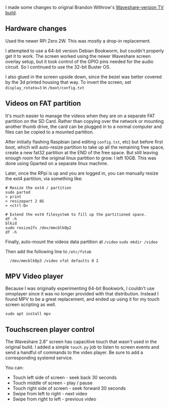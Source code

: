 I made some changes to original Brandon Withrow's [Waveshare-version TV build](https://withrow.io/simpsons-tv-build-guide-waveshare).

## Hardware changes

Used the newer RPi Zero 2W. This was mostly a drop-in replacement.

I attempted to use a 64-bit version Debian Bookworm, but couldn't properly get
it to work. The screen worked using the newer Waveshare screen overlay setup,
but it took control of the GPIO pins needed for the audio circuit. So I
continued to use the 32-bit Buster OS.

I also glued in the screen upside down, since the bezel was better covered by
the 3d printed housing that way. To invert the screen, set `display_rotate=3` in `/boot/config.txt`

## Videos on FAT partition

It's much easier to manage the videos when they are on a separate FAT partition
on the SD Card. Rather than copying over the network or mounting another thumb
drive, the card can be plugged in to a normal computer and files can be copied
to a mounted partition.

After initially flashing Raspbian (and editing `config.txt`, etc) but before first boot, which will auto-resize partition to take up all the remaining free space, create a new fat32 partition at the END of the free space. But still leaving enough room for the original linux partition to grow. I left 10GB. This was done using Gparted on a separate linux machine.

Later, once the RPpi is up and you are logged in, you can manually resize the
ext4 partition, via something like:

```
# Resize the ext4 / partition
sudo parted
> print
> resizepart 2 8G
> <ctrl-D>

# Extend the ext4 filesystem to fill up the partitioned space.
df -h
blkid
sudo resize2fs /dev/mmcblk0p2
df -h
```

Finally, auto-mount the videos data partition at `/video`
`sudo mkdir /video`

Then add the following line to `/etc/fstab`
```
  /dev/mmcblk0p3 /video vfat defaults 0 2
```

## MPV Video player

Because I was originally experimenting 64-bit Bookwork, I couldn't use omxplayer
since it was no longer provided with that distribution. Instead I found MPV to
be a great replacement, and ended up using it for my touch screen scripting as
well.

`sudo apt install mpv`

## Touchscreen player control

The Waveshare 2.8" screen has capacitive touch that wasn't used in the original
build. I added a simple `touch.py` job to listen to screen events and send a
handful of commands to the video player. Be sure to add a corresponding systemd
service.

You can:
- Touch left side of screen - seek back 30 seconds
- Touch middle of screen - play / pause
- Touch right side of screen - seek forward 30 seconds
- Swipe from left to right - next video
- Swipe from right to left - previous video
